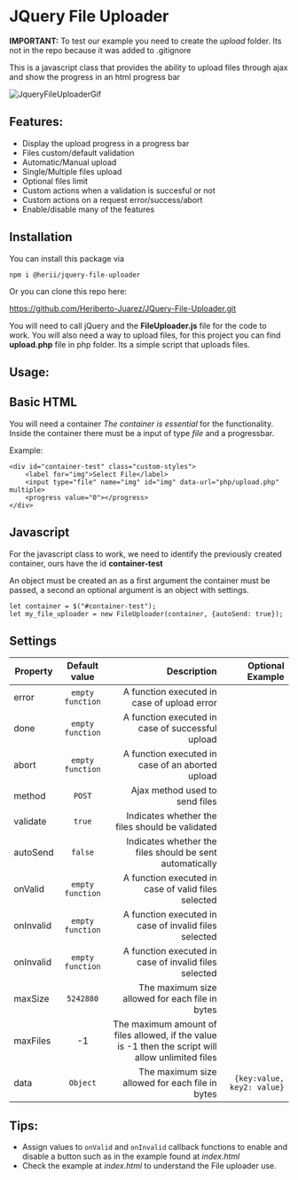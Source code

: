# JQuery File Uploader

**IMPORTANT:** To test our example you need to create the *upload* folder. Its not in the repo because it was added to .gitignore

This is a javascript class that provides the ability to upload files through ajax and show the progress in an html progress bar

![JqueryFileUploaderGif](https://user-images.githubusercontent.com/20604217/60099872-278ee500-971e-11e9-9dab-d8bcc430118a.gif)



## Features:

* Display the upload progress in a progress bar
* Files custom/default validation
* Automatic/Manual upload
* Single/Multiple files upload
* Optional files limit
* Custom actions when a validation is succesful or not
* Custom actions on a request error/success/abort
* Enable/disable many of the features


## Installation

You can install this package via 

    npm i @herii/jquery-file-uploader  

Or you can clone this repo here:

https://github.com/Heriberto-Juarez/JQuery-File-Uploader.git

You will need to call jQuery and the **FileUploader.js** file for the code to work.
You will also need a way to upload files, for this project you can find 
**upload.php** file in php folder. Its a simple script that uploads files.


## Usage:

## Basic HTML

You will need a container *The container is essential* for the functionality. Inside the container
there must be a input of type *file* and a progressbar.

Example: 
````
<div id="container-test" class="custom-styles">
    <label for="img">Select File</label>
    <input type="file" name="img" id="img" data-url="php/upload.php" multiple>
    <progress value="0"></progress>
</div>
````

## Javascript

For the javascript class to work, we need to identify the previously
created container, ours have the id **container-test**

An object must be created an as a first argument the container must be passed, a second an optional argument is an object with settings.
````
let container = $("#container-test");
let my_file_uploader = new FileUploader(container, {autoSend: true});
````


## Settings
| Property      | Default value | Description          | Optional Example |
| ------------- |:-------------:  | -----:|---:|
| error         | `empty function`  | A function executed in case of upload error             |         |
| done          | `empty function`  | A function executed in case of successful upload        |         |
| abort         | `empty function`  | A function executed in case of an aborted upload        |         |
| method        | `POST`            | Ajax method used to send files                          |         |
| validate      | `true`            | Indicates whether the files should be validated         |         |
| autoSend      | `false`           | Indicates whether the files should be sent automatically|         |
| onValid       | `empty function`  | A function executed in case of valid files selected     |         |
| onInvalid     | `empty function`  | A function executed in case of invalid files selected   |         |
| onInvalid     | `empty function`  | A function executed in case of invalid files selected   |         |
| maxSize       | `5242880`         | The maximum size allowed for each file in bytes         |         |
| maxFiles      | -1                | The maximum amount of files allowed, if the value is -1 then the script will allow unlimited files         |         |
| data          | `Object`   | The maximum size allowed for each file in bytes         | `{key:value, key2: value}`        |


## Tips:

* Assign values to `onValid` and `onInvalid` callback functions to enable and disable a button such as in the example found at *index.html*
* Check the example at *index.html* to understand the File uploader use.
